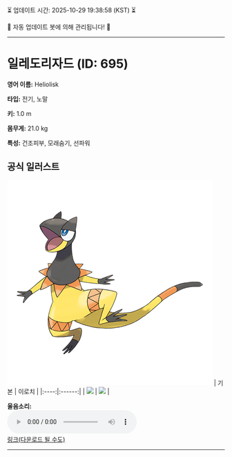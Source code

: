 
⏳ 업데이트 시간: 2025-10-29 19:38:58 (KST) ⏳

🤖 자동 업데이트 봇에 의해 관리됩니다! 🤖

---

# 일레도리자드 (ID: 695)
**영어 이름:** Heliolisk

**타입:** 전기, 노말

**키:** 1.0 m

**몸무게:** 21.0 kg

**특성:** 건조피부, 모래숨기, 선파워

## 공식 일러스트
![](https://raw.githubusercontent.com/PokeAPI/sprites/master/sprites/pokemon/other/official-artwork/695.png)
| 기본 | 이로치 |
|:----:|:------:|
| <img src="http://play.pokemonshowdown.com/sprites/ani/heliolisk.gif" width="200"> | <img src="http://play.pokemonshowdown.com/sprites/ani-shiny/heliolisk.gif" width="200"> |

**울음소리:**<br><audio controls src="https://raw.githubusercontent.com/PokeAPI/cries/main/cries/pokemon/latest/695.ogg"></audio><br> [링크(다운로드 될 수도)](https://raw.githubusercontent.com/PokeAPI/cries/main/cries/pokemon/latest/695.ogg)


---
